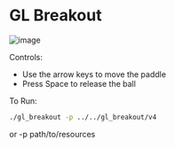 # GL Breakout

![image](https://github.com/user-attachments/assets/da794e88-f8dc-4d50-9d3e-f1ad1ac24ce7)

Controls:

* Use the arrow keys to move the paddle
* Press Space to release the ball

To Run:
```bash
./gl_breakout -p ../../gl_breakout/v4
```

or -p path/to/resources
